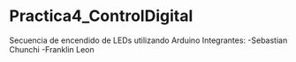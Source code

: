 # Practica4_ControlDigital
 Secuencia de encendido de LEDs utilizando Arduino
Integrantes:
-Sebastian Chunchi
-Franklin Leon
